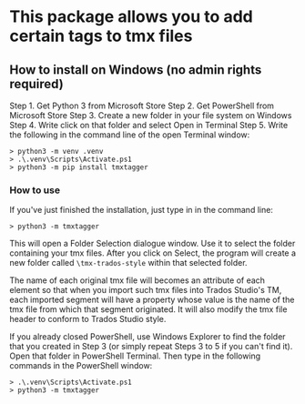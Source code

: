 # This package allows you to add certain tags to tmx files

## How to install on Windows (no admin rights required)

Step 1. Get Python 3 from Microsoft Store
Step 2. Get PowerShell from Microsoft Store
Step 3. Create a new folder in your file system on Windows
Step 4. Write click on that folder and select Open in Terminal
Step 5. Write the following in the command line of the open Terminal window: 
```
> python3 -m venv .venv
> .\.venv\Scripts\Activate.ps1
> python3 -m pip install tmxtagger
```

### How to use

If you've just finished the installation, just type in in the command line:
```
> python3 -m tmxtagger
```
This will open a Folder Selection dialogue window. Use it to select the folder 
containing your tmx files. After you click on Select, the program will
create a new folder called ```\tmx-trados-style``` within that selected
folder. 

The name of each original tmx file will becomes an attribute 
of each <tu> element so that when you import such tmx files into Trados 
Studio's TM, each imported segment will have a property whose value is 
the name of the tmx file from which that segment originated. It  will also
modify the tmx file header to conform to Trados Studio style. 

If you already closed PowerShell, use Windows Explorer to find the folder
that you created in Step 3 (or simply repeat Steps 3 to 5 if you can't find it). 
Open that folder in PowerShell Terminal. Then type in the following
commands in the PowerShell window:
```
> .\.venv\Scripts\Activate.ps1
> python3 -m tmxtagger
```